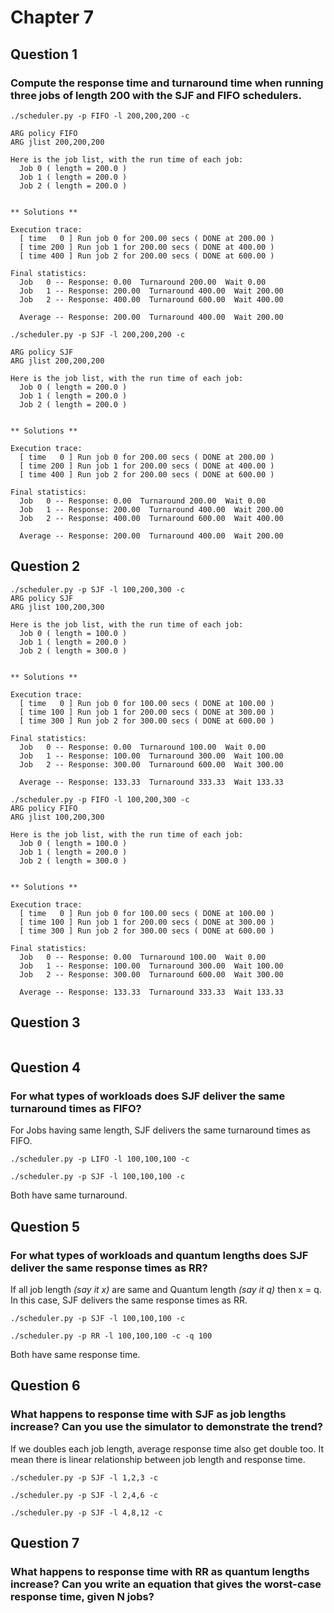 # Chapter 7

## Question 1

### Compute the response time and turnaround time when running three jobs of length 200 with the SJF and FIFO schedulers.
```shell
./scheduler.py -p FIFO -l 200,200,200 -c

ARG policy FIFO
ARG jlist 200,200,200

Here is the job list, with the run time of each job: 
  Job 0 ( length = 200.0 )
  Job 1 ( length = 200.0 )
  Job 2 ( length = 200.0 )


** Solutions **

Execution trace:
  [ time   0 ] Run job 0 for 200.00 secs ( DONE at 200.00 )
  [ time 200 ] Run job 1 for 200.00 secs ( DONE at 400.00 )
  [ time 400 ] Run job 2 for 200.00 secs ( DONE at 600.00 )

Final statistics:
  Job   0 -- Response: 0.00  Turnaround 200.00  Wait 0.00
  Job   1 -- Response: 200.00  Turnaround 400.00  Wait 200.00
  Job   2 -- Response: 400.00  Turnaround 600.00  Wait 400.00

  Average -- Response: 200.00  Turnaround 400.00  Wait 200.00
```

```shell
./scheduler.py -p SJF -l 200,200,200 -c

ARG policy SJF
ARG jlist 200,200,200

Here is the job list, with the run time of each job: 
  Job 0 ( length = 200.0 )
  Job 1 ( length = 200.0 )
  Job 2 ( length = 200.0 )


** Solutions **

Execution trace:
  [ time   0 ] Run job 0 for 200.00 secs ( DONE at 200.00 )
  [ time 200 ] Run job 1 for 200.00 secs ( DONE at 400.00 )
  [ time 400 ] Run job 2 for 200.00 secs ( DONE at 600.00 )

Final statistics:
  Job   0 -- Response: 0.00  Turnaround 200.00  Wait 0.00
  Job   1 -- Response: 200.00  Turnaround 400.00  Wait 200.00
  Job   2 -- Response: 400.00  Turnaround 600.00  Wait 400.00

  Average -- Response: 200.00  Turnaround 400.00  Wait 200.00
```

## Question 2
```shell
./scheduler.py -p SJF -l 100,200,300 -c
ARG policy SJF
ARG jlist 100,200,300

Here is the job list, with the run time of each job: 
  Job 0 ( length = 100.0 )
  Job 1 ( length = 200.0 )
  Job 2 ( length = 300.0 )


** Solutions **

Execution trace:
  [ time   0 ] Run job 0 for 100.00 secs ( DONE at 100.00 )
  [ time 100 ] Run job 1 for 200.00 secs ( DONE at 300.00 )
  [ time 300 ] Run job 2 for 300.00 secs ( DONE at 600.00 )

Final statistics:
  Job   0 -- Response: 0.00  Turnaround 100.00  Wait 0.00
  Job   1 -- Response: 100.00  Turnaround 300.00  Wait 100.00
  Job   2 -- Response: 300.00  Turnaround 600.00  Wait 300.00

  Average -- Response: 133.33  Turnaround 333.33  Wait 133.33
```
```shell
./scheduler.py -p FIFO -l 100,200,300 -c
ARG policy FIFO
ARG jlist 100,200,300

Here is the job list, with the run time of each job: 
  Job 0 ( length = 100.0 )
  Job 1 ( length = 200.0 )
  Job 2 ( length = 300.0 )


** Solutions **

Execution trace:
  [ time   0 ] Run job 0 for 100.00 secs ( DONE at 100.00 )
  [ time 100 ] Run job 1 for 200.00 secs ( DONE at 300.00 )
  [ time 300 ] Run job 2 for 300.00 secs ( DONE at 600.00 )

Final statistics:
  Job   0 -- Response: 0.00  Turnaround 100.00  Wait 0.00
  Job   1 -- Response: 100.00  Turnaround 300.00  Wait 100.00
  Job   2 -- Response: 300.00  Turnaround 600.00  Wait 300.00

  Average -- Response: 133.33  Turnaround 333.33  Wait 133.33

```

## Question 3
```shell
```

## Question 4

### For what types of workloads does SJF deliver the same turnaround times as FIFO?

For Jobs having same length, SJF delivers the same turnaround times as FIFO.

```shell
./scheduler.py -p LIFO -l 100,100,100 -c
```

```shell
./scheduler.py -p SJF -l 100,100,100 -c
```

Both have same turnaround.

## Question 5

### For what types of workloads and quantum lengths does SJF deliver the same response times as RR?

If all job length *(say it x)* are same and Quantum length *(say it q)* then x = q. In this case, SJF delivers the same response times as RR.

```shell
./scheduler.py -p SJF -l 100,100,100 -c
```

```shell
./scheduler.py -p RR -l 100,100,100 -c -q 100
```

Both have same response time.

## Question 6

### What happens to response time with SJF as job lengths increase? Can you use the simulator to demonstrate the trend?

If we doubles each job length, average response time also get double too. It mean there is linear relationship between job length and response time.

```shell
./scheduler.py -p SJF -l 1,2,3 -c
```

```shell
./scheduler.py -p SJF -l 2,4,6 -c
```

```shell
./scheduler.py -p SJF -l 4,8,12 -c
```

## Question 7

### What happens to response time with RR as quantum lengths increase? Can you write an equation that gives the worst-case response time, given N jobs?

